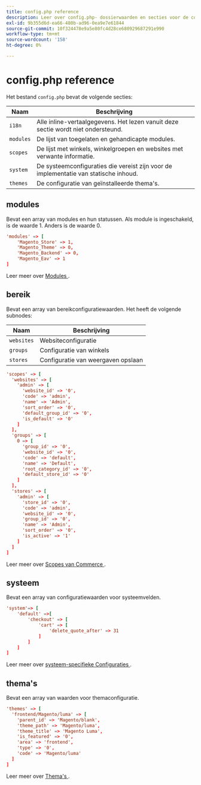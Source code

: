```yaml
---
title: config.php reference
description: Leer over config.php- dossierwaarden en secties voor de configuratie van Adobe Commerce. Ontdek modules, werkingsgebied, systeemmontages, en plaatsing beste praktijken.
exl-id: 9b355d6d-ea66-480b-ad96-0ea9e7e61844
source-git-commit: 10f324478e9a5e80fc4d28ce680929687291e990
workflow-type: tm+mt
source-wordcount: '158'
ht-degree: 0%

---
```


# config.php reference

Het bestand `config.php` bevat de volgende secties:

| Naam | Beschrijving |
| --------- | -------------------|
| `i18n` | Alle inline-vertaalgegevens. Het lezen vanuit deze sectie wordt niet ondersteund. |
| `modules` | De lijst van toegelaten en gehandicapte modules. |
| `scopes` | De lijst met winkels, winkelgroepen en websites met verwante informatie. |
| `system` | De systeemconfiguraties die vereist zijn voor de implementatie van statische inhoud. |
| `themes` | De configuratie van geïnstalleerde thema&#39;s. |

## modules

Bevat een array van modules en hun statussen. Als module is ingeschakeld, is de waarde 1. Anders is de waarde 0.

```conf
'modules' => [
    'Magento_Store' => 1,
    'Magento_Theme' => 0,
    'Magento_Backend' => 0,
    'Magento_Eav' => 1
]
```

Leer meer over [ Modules ].

## bereik

Bevat een array van bereikconfiguratiewaarden. Het heeft de volgende subnodes:

| Naam | Beschrijving |
| ---------- | -----------------------------------|
| `websites` | Websiteconfiguratie |
| `groups` | Configuratie van winkels |
| `stores` | Configuratie van weergaven opslaan |

```conf
'scopes' => [
  'websites' => [
    'admin' => [
      'website_id' => '0',
      'code' => 'admin',
      'name' => 'Admin',
      'sort_order' => '0',
      'default_group_id' => '0',
      'is_default' => '0'
    ]
  ],
  'groups' => [
    0 => [
      'group_id' => '0',
      'website_id' => '0',
      'code' => 'default',
      'name' => 'Default',
      'root_category_id' => '0',
      'default_store_id' => '0'
    ]
  ],
  'stores' => [
    'admin' => [
      'store_id' => '0',
      'code' => 'admin',
      'website_id' => '0',
      'group_id' => '0',
      'name' => 'Admin',
      'sort_order' => '0',
      'is_active' => '1'
    ]
  ]
]
```

Leer meer over [ Scopes van Commerce ][scopes].

## systeem

Bevat een array van configuratiewaarden voor systeemvelden.

```conf
'system'=> [
    'default' =>[
        'checkout' => [
            'cart' => [
                'delete_quote_after' => 31
            ]
        ]
    ]
]
```

Leer meer over [ systeem-specifieke Configuraties ](config-reference-sens.md).

## thema&#39;s

Bevat een array van waarden voor themaconfiguratie.

```conf
'themes' => [
  'frontend/Magento/luma' => [
    'parent_id' => 'Magento/blank',
    'theme_path' => 'Magento/luma',
    'theme_title' => 'Magento Luma',
    'is_featured' => '0',
    'area' => 'frontend',
    'type' => '0',
    'code' => 'Magento/luma'
  ]
]
```

Leer meer over [ Thema&#39;s ].

<!-- link definitions -->

[Modules]: https://experienceleague.adobe.com/docs/commerce-learn/tutorials/backend-development/create-module.html
[scopes]: https://experienceleague.adobe.com/docs/commerce-admin/start/setup/websites-stores-views.html#scope-settings
[Thema&#39;s]: https://developer.adobe.com/commerce/frontend-core/guide/themes/create-storefront/
